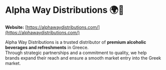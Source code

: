 # Alpha Way Distributions 🌍🍷

**Website:** [https://alphawaydistributions.com/](https://alphawaydistributions.com/)  

Alpha Way Distributions is a trusted distributor of **premium alcoholic beverages and refreshments** in Greece.  
Through strategic partnerships and a commitment to quality, we help brands expand their reach and ensure a smooth market entry into the Greek market.

